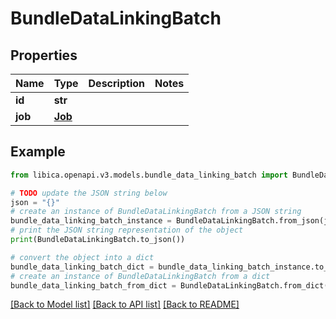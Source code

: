 # BundleDataLinkingBatch


## Properties

Name | Type | Description | Notes
------------ | ------------- | ------------- | -------------
**id** | **str** |  | 
**job** | [**Job**](Job.md) |  | 

## Example

```python
from libica.openapi.v3.models.bundle_data_linking_batch import BundleDataLinkingBatch

# TODO update the JSON string below
json = "{}"
# create an instance of BundleDataLinkingBatch from a JSON string
bundle_data_linking_batch_instance = BundleDataLinkingBatch.from_json(json)
# print the JSON string representation of the object
print(BundleDataLinkingBatch.to_json())

# convert the object into a dict
bundle_data_linking_batch_dict = bundle_data_linking_batch_instance.to_dict()
# create an instance of BundleDataLinkingBatch from a dict
bundle_data_linking_batch_from_dict = BundleDataLinkingBatch.from_dict(bundle_data_linking_batch_dict)
```
[[Back to Model list]](../README.md#documentation-for-models) [[Back to API list]](../README.md#documentation-for-api-endpoints) [[Back to README]](../README.md)


